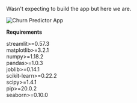 Wasn't expecting to build the app but here we are.

![Churn Predictor App](https://github.com/verneh/verneh.github.io/blob/master/Churn%20Predictor%20App/Screen%20Shot%202020-04-13%20at%207.02.29%20AM.png)

**Requirements**  

streamlit>=0.57.3  
matplotlib>=3.2.1  
numpy>=1.18.2  
pandas>=1.0.3  
joblib>=0.14.1  
scikit-learn>=0.22.2  
scipy>=1.4.1  
pip>=20.0.2  
seaborn>=0.10.0  


